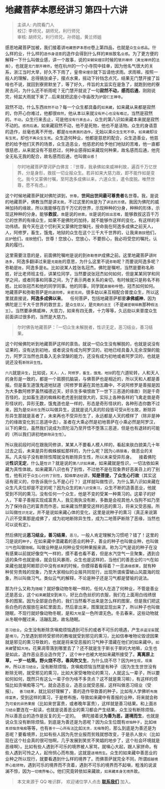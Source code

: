 # 地藏菩萨本愿经讲习 第四十六讲

> 主讲人: 内院看门人 <br />
> 校订: 李师兄，胡师兄，利行师兄 <br />
> 审核: 胡师兄，利行师兄，孙师姐，黄兰师姐 <br />

感恩地藏菩萨加被，我们接着讲`地藏菩萨本愿经`卷上第四品，也就是`众生业感品`。什么样的业，什么样的`造作身语意`的造作会得到什么样的`果报`故名`业感`。为了更方便的解释一下什么叫做业感，讲一个故事，说的`宋朝宋理宗`时候的`慧开禅师`（`黄龙禅师`的`法裔`），也就是`无门慧开禅师`，他在杭州的一个小寺院中挂单，因为他名气很大的关系，浙江当时大旱，好久不下雨了，皇帝`宋理宗`就下旨请他求雨。求雨嘛，按照一般人的理解，总得搞张桌子，摆点水果，摇动下铃铛念点咒，结果无门慧开接了旨啥也不说，就回到寮房默坐了，等了好久，传旨的太监实在是急了，就跑到他的寮房去问，为什么还不祈雨呢？无门慧开就说了一句**寂然不动，感而后通**，刚刚说完，倾盆大雨就下来了...后来就把这座小寺庙改为`护国仁王禅寺`。

寂然不动，什么东西`寂然不动`？每一个众生都具备的`如来藏`，如来藏从来都是寂然的，你开心你难过，他都很`寂然`，他从本以来就`没有开心也没有难过`，当然是寂然的。`不动`，众生行来去止，可是他`没有行来去止`，众生的第八识如来藏本来就是寂然不动的。`感而后通`，如来藏寂然不动，他不是死物，他也不是活物。众生的身语意的造作，丝毫也离不开他，都是`在他表面的造作`，无始以来`众生生死不停`，`如来藏`却`没有生死`，却也`不离众生生死`。众生造何种业，他都是慈悲的配合，众生造善业，他慈悲的给予他们天界的场景，众生造恶业，他慈悲的给予他们地狱的苦难，他一直都很慈悲，从来就没有不慈悲过，何种业感得如来藏现何种果，故名感而后通，他完全无私无我的配合，故名感而后通，也叫做`业感`！

> 尔时地藏菩萨摩诃萨白佛言：『世尊，我承佛如来威神利故，遍百千万亿世界，分是身形，救拔一切业报众生。若非如来大慈力故，即不能作如是变化。我今又蒙佛付嘱，至阿逸多成佛以来，六道众生，遣令度脱。唯然世尊，愿不有虑。』

这个时候地藏菩萨就对佛陀讲到，`世尊`，**世间出世间最可尊贵者**名世尊。我，是说的地藏菩萨，佛教当然是讲`无我`，不过这里的`我`是为了`讲法的方便`。我因为佛陀的威神加持的缘故，所以我能够在百千万亿的世界，示现种种的分身，种种的形体，示现这种种的分身。能够**救拔**，`救`是说的`拯救`，`拔`是说的`拔出苦难`，能够救拔这百千万亿的世界的有缘众生，如果不是佛陀的加持，就不能够作这样的变化，有这样的丰功伟绩。我今天在这个忉利天又蒙佛陀您嘱托，授命我在阿逸多成佛之前天人，人，阿修罗，畜生，饿鬼，地狱的众生在这个三千大千世界的，让我来`救拔`他们，`庇护`他们，`度脱`他们，世尊！您放心，您放心，不要担心，我必将受您的嘱托，认真的履行。

这里需要注意的是，前面佛陀嘱咐是说的到`弥勒菩萨`成佛之前。这里地藏菩萨讲`阿逸多`，阿逸多翻译过来是`无能胜`的意思，为什么这里不说`弥勒`呢？而要说阿逸多呢？弥勒是`姓`，阿逸多是`名`。比如说某人姓张名冠杰。佛陀是嘱咐，当然是要称名称姓，好比老师班主任，讲某位同学，当然要说张冠杰如何如何，但是某某同学和同学之间，或者同事和同事之间，为了表示两者关系的亲切，有时候就只是称名不称姓。比如张冠杰和他的同学同事。他的同事，同学就`直接称呼`他，冠杰如何如何。地藏菩萨和弥勒菩萨是`同道同修`，`亲密无间`，很多劫以来互相配合普度众生，所以这里就直接说，**阿逸多成佛以来**。
  
任何菩萨，包括地藏菩萨都要**承佛威神**，因为佛陀是三千大千世界的救世主，是`众生慈父`，是`究竟的法王`（不是`藏密喇嘛教`那种`假法王`）。当然要承佛威神，大慈力，如来有四无畏，十力等等，久远劫以来普度众生前面讲过很多的，当然是大慈力。

> 尔时佛告地藏菩萨：『一切众生未解脱者，性识无定，恶习结业，善习结果。

这个时候佛陀听到地藏菩萨这样的禀告。就说一切众生没有解脱的，也就是说没有证果的，没有达到初地，或者说没有成为阿罗汉的，初地已经具备入无余涅槃的能力，阿罗汉当然也具备入无余涅槃的能力，还没有成为初地或者阿罗汉的，也就是说还没有`断除异生性`。

`六凡`就是`异生`，比如说，`天人，人，阿修罗，畜生，饿鬼，地狱`的在六道轮转，人和天人的身形是一致的，都是一个肩膀抗脑袋，与佛菩萨也是相近的，所以天和人都是善报。但是畜生道饿鬼道地狱道（阿修罗普遍在其他五趣中，不说阿修罗是善报是因为大多数阿修罗虽然福德近天，好杀生多嗔恨故下一世下三恶道的缘故）则是千奇百怪的，比如畜生道的蜘蛛和老虎差别就很大的，实际上各种各样的飞禽走兽是奇形怪状的，异形无数，饿鬼道也是一样的，形态是奇形怪状的，各种形态你数不过来，因为是`受异形生`所以叫做异生，这就是说凡夫的阶段皆可受`异`形`生`故，断除异形异生那就是圣者了，未来再也不受异形生了，永远都是人天的模样了（除非是神力的缘故变化到三恶道中去），圣者在大乘必然是初地菩萨在小乘必然是阿罗汉，以下的果位，虽然我们说成为须陀洹乃至开悟不堕落三恶道，但是也有退转的可能的（所以我们讲初地`断除异生性`）。

所以我前段时间在跟我同修讲，某某人不要看人模人样的，看起来肤白貌美几十年过去之后，未来是异形蜘蛛蜈蚣那样的，为什么呢？因为`心肠狠毒`，做恶业的关系。凡夫俗子没有断除性障就没有断除异生性，所以未来受异形身。
  
接着佛陀说**性识无定**，什么是`性识`？就是说的`第八识如来藏`，如来藏就是性识，一切法依如来藏为真性体故。如来藏第八识也有了别性，不过他不是在现象界好恶美丑上的了别性，他有对于`众生心行的了别性`，如`维摩诘经`讲，**知是菩提，了众生心行故**（其实这话有密义的，你告诉我什么不是心行？）这样就叫做性识，为什么第八识如来藏在众生凡夫位却是不定的呢？因为众生的`第八识受熏习`，众生不断的造善恶业，他就受到不同的熏习。没有任何一个众生，他是不变的受某一种熏习的。这辈子的好人，下辈子善报实现成富贵人，我见我执没有断，多数是会视其他人刍狗不如乃至为了保持自己的富贵而作恶，如来藏当然要受这样的恶的熏习，将来又受恶报。所以叫做`性识无定`，并不是说如来藏心体的变化，这里是说种子的熏习（真正来说第八识不受熏那是成佛了，成为初地断除异生性，成为二地菩萨断除了恶缘，当然也可以说有定）。

然后佛陀说**恶习结业，善习结果**，`恶习`，一般人肯定理解为习惯吧？错了！这里的习是说的`种子`，在如来藏中潜藏着的恶业的种子，善业的种子也叫做业种，也叫做`习气`也叫做`随眠`。叫做业种是从何种业受何种果报来讲。称为习气是说的种子在没有感果以前就好像空气一样的，摸不着也看不着，但是水汽空气一旦聚集，遇到合适的条件也就是缘，就会狂风暴雨，众生也是这样的，当他们的善恶业的`习气`在如来藏也就是阿赖耶识中没有`感果`的时候，你摸得着看得着？一旦`遇缘感果`，就有种种贫穷贵贱的现象，乃至大家相似的业报共同现行，出现所谓疾雷破山风震海的现象，所以叫做习气。类似云气的解释，不论是种子还是习气都是譬喻的说法。

那为什么又称为`随眠`？就好像动物冬眠一样的，任何人在造了何种业，不管是善业还是恶业，这个`如来藏`就`受`到`熏习`，好比白色丝织的衣服，我们在上面用白线绣很多的图案。因为全部是白色的，我们当然看不出来是怎么样的图案，但是我们把这些白色的衣服放在染缸里面去，然后拿出来，图案就显现出来了，所以种子也叫做随眠，不现行就好像动物冬眠，是和`大地`呈一色所谓无色。冬去春来，这些动物就从冬眠中醒过来，活蹦乱跳，故名随眠。

`恶习结业`，众生没有断除贪嗔痴烦恼遇到可乐的或者不可乐的境遇，产生`杀盗淫妄`就是`境习`，乃至遇到邪师受邪师的教唆就受到邪见的熏习，比如信奉唯物论毁谤因果就是邪见的熏习导致的，也就是将来受恶报的习气种子潜藏在他们的如来藏中。`如来藏`譬如`大地`，花果凋零落到哪里去了？还不就是生于斯长于斯的大地嘛，众生也是如此，造作恶业恶业造作完了，这个`种子`也被大地如来藏所接受了。**离离原上草，一岁一枯荣。野火烧不尽，春风吹又生**，为什么烧不尽？因为`种生现`，`现熏种`，所以`恶习结业`，没有断除烦恼，贪嗔痴烦恼当然是有种子（因为生生世世没有断除无明，就受邪见的熏习，比如大家受唯物论的熏习，人就这么一辈子，所以要如何如何，既然只有这么一辈子你为啥不多贪点？这不就是熏习嘛），有这样的烦恼比如贪嗔痴等习气，就会造恶业，造恶业就受恶报，这样叫做恶习结业（受报）。
  
`善习结果`，就比较好理解了，善的造作导致善的种子，比如有人学佛听`布施得富贵`，受到这样的熏习，于是修布施，导致如来藏中有善报的业种，将来就会称为`可爱的异熟果报`（比如来世富贵，或者晚年富贵），这样就是善习结果。和上面`恶习结业`要连在一起读，也就是说善恶业的熏习都会产生结果，众生没有断除烦恼，所以善恶业的造作是反复的无一定的。
  
佛陀接着说**为善为恶，逐境而生**，也就是说众生没有断除烦恼，到底是为善还是为恶呢？因为众生位既有`烦恼种子`，比如`根本烦恼贪嗔痴`等等，也有`善十一心所有法`比如`无贪，无嗔等`的，那么到底是为善还是为恶呢？要看境界，比如有些人因为先世业报而贫贱就想改变，于是杀人放火（比如现在这个社会真的很可怕啊，几乎发展到笑贫不笑娼的地步了，这个社会环境就是恶缘啊）。比如有些人遇到不可乐的境界被人家骂，就嗔心大起，跟人家拼命。有些人遇到可怜之人，起怜悯心而布施，这就是`逐境而生`。众生的如来藏中善恶业的业种之所以现行，就要看遇到什么样的境界了。而佛菩萨就完全不同，所谓`超越境界心能转物`，遇到可乐的境界而不贪着，遇到不可乐的境界而不起嗔，粗浅的说波澜不惊，因为`一切境界唯心`。他们究竟转依如来藏故，`如来藏本身无境界`故。

> 本文来源于 QQ 唯识群， 欢迎诸位学人点击 **[联系我们](https://mp.weixin.qq.com/s/lZCfWjmLjgNR165Tx4_bCQ)** 加入。

